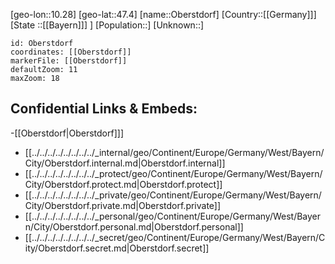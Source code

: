 ﻿---
location: [47.4,10.28]
mapzoom: [7,12] 
mapmarker: city 
type: City
tags:
- geo/City


SpocWebEntityId: 33047
isDeleted: false
confidential: public

---
[geo-lon::10.28]
[geo-lat::47.4]
[name::Oberstdorf]
[Country::[[Germany]]]
[State ::[[Bayern]]] ]
[Population::]
[Unknown::]


```leaflet
id: Oberstdorf
coordinates: [[Oberstdorf]]
markerFile: [[Oberstdorf]]
defaultZoom: 11 
maxZoom: 18
```


## Confidential Links & Embeds: 
-[[Oberstdorf|Oberstdorf]]] 
- [[../../../../../../../../_internal/geo/Continent/Europe/Germany/West/Bayern/City/Oberstdorf.internal.md|Oberstdorf.internal]] 
- [[../../../../../../../../_protect/geo/Continent/Europe/Germany/West/Bayern/City/Oberstdorf.protect.md|Oberstdorf.protect]] 
- [[../../../../../../../../_private/geo/Continent/Europe/Germany/West/Bayern/City/Oberstdorf.private.md|Oberstdorf.private]] 
- [[../../../../../../../../_personal/geo/Continent/Europe/Germany/West/Bayern/City/Oberstdorf.personal.md|Oberstdorf.personal]] 
- [[../../../../../../../../_secret/geo/Continent/Europe/Germany/West/Bayern/City/Oberstdorf.secret.md|Oberstdorf.secret]] 
